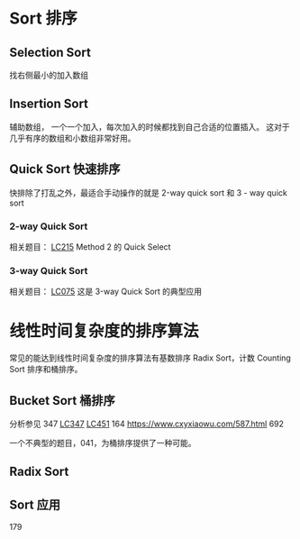 # Sort 排序

## Selection Sort

找右侧最小的加入数组

## Insertion Sort

辅助数组， 一个一个加入，每次加入的时候都找到自己合适的位置插入。
这对于几乎有序的数组和小数组非常好用。

## Quick Sort 快速排序

快排除了打乱之外，最适合手动操作的就是
2-way quick sort 和 3 - way quick sort

### 2-way Quick Sort

相关题目：
[LC215](leetCode-215-Kth-Largest-Element-in-an-Array.md) Method 2 的 Quick Select

### 3-way Quick Sort

相关题目：
[LC075](leetCode-075-Sort-Colors.md) 这是 3-way Quick Sort 的典型应用

# 线性时间复杂度的排序算法

常见的能达到线性时间复杂度的排序算法有基数排序 Radix Sort，计数 Counting Sort 排序和桶排序。

## Bucket Sort 桶排序

分析参见 347
[LC347](leetCode-347-Top-K-Frequent-Elements.md)
[LC451](leetCode-451-Sort-CharactersBy-Frequency.md)
164 https://www.cxyxiaowu.com/587.html
692

一个不典型的题目，041，为桶排序提供了一种可能。

## Radix Sort

## Sort 应用

179
